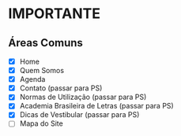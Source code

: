 # IMPORTANTE

## Áreas Comuns
- [x] Home
- [x] Quem Somos
- [x] Agenda
- [x] Contato (passar para PS)
- [x] Normas de Utilização (passar para PS)
- [x] Academia Brasileira de Letras (passar para PS)
- [x] Dicas de Vestibular (passar para PS)
- [ ] Mapa do Site
